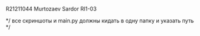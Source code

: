 R21211044
Murtozaev Sardor  RI1-03


*/ все скриншоты и main.py  должны кидать в одну папку и указать путь */
